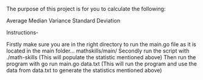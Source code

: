The purpose of this project is for you to calculate the following:

Average 
Median 
Variance 
Standard 
Deviation

Instructions-

Firstly make sure you are in the right directory to run the main.go file as it is located in the main folder... mathskills/main/
Secondly run the script with ./math-skills (This will populate the statistic mentioned above)
Then run the program with go run main.go data.txt (This will run the program and use the data from data.txt to generate the statistics mentioned above)
